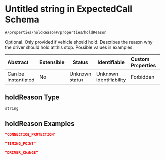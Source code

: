 # Untitled string in ExpectedCall Schema

```txt
#/properties/holdReason#/properties/holdReason
```

Optional. Only provided if vehicle should hold. Describes the reason why the driver should hold at this stop. Possible values in examples.


| Abstract            | Extensible | Status         | Identifiable            | Custom Properties | Additional Properties | Access Restrictions | Defined In                                                                                             |
| :------------------ | ---------- | -------------- | ----------------------- | :---------------- | --------------------- | ------------------- | ------------------------------------------------------------------------------------------------------ |
| Can be instantiated | No         | Unknown status | Unknown identifiability | Forbidden         | Allowed               | none                | [expected-call.json\*](../../schema/operational-information/expected-call.json "open original schema") |

## holdReason Type

`string`

## holdReason Examples

```json
"CONNECTION_PROTECTION"
```

```json
"TIMING_POINT"
```

```json
"DRIVER_CHANGE"
```
